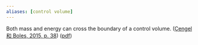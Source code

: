 ```yaml
---
aliases: [control volume]
---
```

Both mass and energy can cross the boundary of a control volume. ([Çengel 和 Boles, 2015, p. 38](zotero://select/library/items/FCMSUVW2)) ([pdf](zotero://open-pdf/library/items/DFP6L6PZ?page=38&annotation=BQ44ALSI))